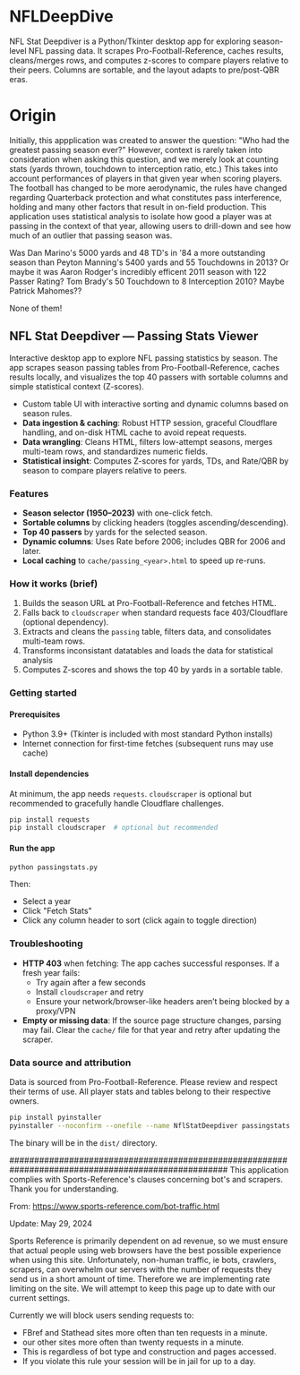 # NFLDeepDive
NFL Stat Deepdiver is a Python/Tkinter desktop app for exploring season-level NFL passing data. It scrapes Pro-Football-Reference, caches results, cleans/merges rows, and computes z-scores to compare players relative to their peers. Columns are sortable, and the layout adapts to pre/post-QBR eras.

# Origin
Initially, this appplication was created to answer the question: "Who had the greatest passing season ever?"
However, context is rarely taken into consideration when asking this question, and we merely look at counting stats (yards thrown, touchdown to interception ratio, etc.)
This takes into account performances of players in that given year when scoring players. 
The football has changed to be more aerodynamic, the rules have changed regarding Quarterback protection and what constitutes pass interference, holding and many other factors that result in on-field production.
This application uses statistical analysis to isolate how good a player was at passing in the context of that year, allowing users to drill-down and see how much of an outlier that passing season was.


Was Dan Marino's 5000 yards and 48 TD's in '84 a more outstanding season than Peyton Manning's 5400 yards and 55 Touchdowns in 2013? Or maybe it was Aaron Rodger's incredibly efficent 2011 season with 122 Passer Rating? Tom Brady's 50 Touchdown to 8 Interception 2010? Maybe Patrick Mahomes??

None of them! 


## NFL Stat Deepdiver — Passing Stats Viewer

Interactive desktop app to explore NFL passing statistics by season. The app scrapes season passing tables from Pro-Football-Reference, caches results locally, and visualizes the top 40 passers with sortable columns and simple statistical context (Z-scores).

- Custom table UI with interactive sorting and dynamic columns based on season rules.
- **Data ingestion & caching**: Robust HTTP session, graceful Cloudflare handling, and on-disk HTML cache to avoid repeat requests.
- **Data wrangling**: Cleans HTML, filters low-attempt seasons, merges multi-team rows, and standardizes numeric fields.
- **Statistical insight**: Computes Z-scores for yards, TDs, and Rate/QBR by season to compare players relative to peers.

### Features
- **Season selector (1950–2023)** with one-click fetch.
- **Sortable columns** by clicking headers (toggles ascending/descending).
- **Top 40 passers** by yards for the selected season.
- **Dynamic columns**: Uses Rate before 2006; includes QBR for 2006 and later.
- **Local caching** to `cache/passing_<year>.html` to speed up re-runs.

### How it works (brief)
1. Builds the season URL at Pro-Football-Reference and fetches HTML.
2. Falls back to `cloudscraper` when standard requests face 403/Cloudflare (optional dependency).
3. Extracts and cleans the `passing` table, filters data, and consolidates multi-team rows.
4. Transforms inconsistant datatables and loads the data for statistical analysis
5. Computes Z-scores and shows the top 40 by yards in a sortable table.

### Getting started
#### Prerequisites
- Python 3.9+ (Tkinter is included with most standard Python installs)
- Internet connection for first-time fetches (subsequent runs may use cache)

#### Install dependencies
At minimum, the app needs `requests`. `cloudscraper` is optional but recommended to gracefully handle Cloudflare challenges.

```bash
pip install requests
pip install cloudscraper  # optional but recommended
```

#### Run the app
```bash
python passingstats.py
```

Then:
- Select a year
- Click "Fetch Stats"
- Click any column header to sort (click again to toggle direction)

### Troubleshooting
- **HTTP 403** when fetching: The app caches successful responses. If a fresh year fails:
  - Try again after a few seconds
  - Install `cloudscraper` and retry
  - Ensure your network/browser-like headers aren’t being blocked by a proxy/VPN
- **Empty or missing data**: If the source page structure changes, parsing may fail. Clear the `cache/` file for that year and retry after updating the scraper.

### Data source and attribution
Data is sourced from Pro-Football-Reference. Please review and respect their terms of use. All player stats and tables belong to their respective owners.


```bash
pip install pyinstaller
pyinstaller --noconfirm --onefile --name NflStatDeepdiver passingstats.py
```

The binary will be in the `dist/` directory.

####################################################################################################
This application complies with Sports-Reference's clauses concerning bot's and scrapers. Thank you for understanding. 

From: https://www.sports-reference.com/bot-traffic.html

Update: May 29, 2024

Sports Reference is primarily dependent on ad revenue, so we must ensure that actual people using web browsers have the best possible experience when using this site. Unfortunately, non-human traffic, ie bots, crawlers, scrapers, can overwhelm our servers with the number of requests they send us in a short amount of time. Therefore we are implementing rate limiting on the site. We will attempt to keep this page up to date with our current settings.

Currently we will block users sending requests to:

- FBref and Stathead sites more often than ten requests in a minute.
- our other sites more often than twenty requests in a minute.
- This is regardless of bot type and construction and pages accessed.
- If you violate this rule your session will be in jail for up to a day.

